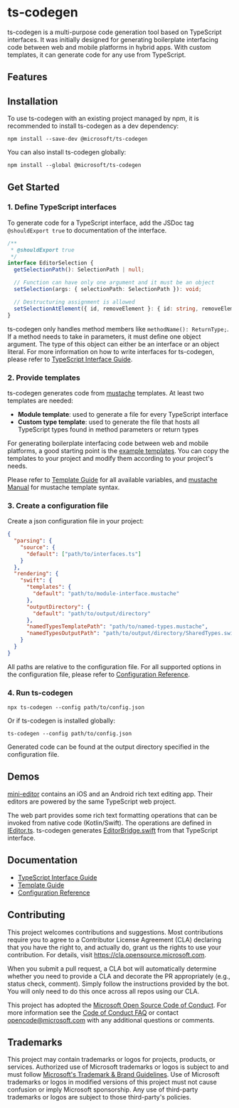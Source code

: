 # ts-codegen

ts-codegen is a multi-purpose code generation tool based on TypeScript interfaces. It was initially designed for generating boilerplate interfacing code between web and mobile platforms in hybrid apps. With custom templates, it can generate code for any use from TypeScript.

## Features

## Installation

To use ts-codegen with an existing project managed by npm, it is recommended to install ts-codegen as a dev dependency:

```shell
npm install --save-dev @microsoft/ts-codegen
```

You can also install ts-codegen globally:

```shell
npm install --global @microsoft/ts-codegen
```

## Get Started

### 1. Define TypeScript interfaces

To generate code for a TypeScript interface, add the JSDoc tag `@shouldExport true` to documentation of the interface.

```typescript
/**
 * @shouldExport true
 */
interface EditorSelection {
  getSelectionPath(): SelectionPath | null;

  // Function can have only one argument and it must be an object
  setSelection(args: { selectionPath: SelectionPath }): void;

  // Destructuring assignment is allowed
  setSelectionAtElement({ id, removeElement }: { id: string, removeElement?: boolean }): void;
}
```

ts-codegen only handles method members like `methodName(): ReturnType;`. If a method needs to take in parameters, it must define one object argument. The type of this object can either be an interface or an object literal. For more information on how to write interfaces for ts-codegen, please refer to [TypeScript Interface Guide](documentation/interface-guide.md).

### 2. Provide templates

ts-codegen generates code from [mustache](http://mustache.github.io) templates. At least two templates are needed:

- **Module template**: used to generate a file for every TypeScript interface
- **Custom type template**: used to generate the file that hosts all TypeScript types found in method parameters or return types

For generating boilerplate interfacing code between web and mobile platforms, a good starting point is the [example templates](example-templates). You can copy the templates to your project and modify them according to your project's needs.

Please refer to [Template Guide](documentation/template-guide.md) for all available variables, and [mustache Manual](http://mustache.github.io/mustache.5.html) for mustache template syntax.

### 3. Create a configuration file

Create a json configuration file in your project:

```json
{
  "parsing": {
    "source": {
      "default": ["path/to/interfaces.ts"]
    }
  },
  "rendering": {
    "swift": {
      "templates": {
        "default": "path/to/module-interface.mustache"
      },
      "outputDirectory": {
        "default": "path/to/output/directory"
      },
      "namedTypesTemplatePath": "path/to/named-types.mustache",
      "namedTypesOutputPath": "path/to/output/directory/SharedTypes.swift"
    }
  }
}
```

All paths are relative to the configuration file. For all supported options in the configuration file, please refer to [Configuration Reference](documentation/generated/interfaces/Configuration.md).

### 4. Run ts-codegen

```shell
npx ts-codegen --config path/to/config.json
```

Or if ts-codegen is installed globally:

```shell
ts-codegen --config path/to/config.json
```

Generated code can be found at the output directory specified in the configuration file.

## Demos

[mini-editor](demo/mini-editor) contains an iOS and an Android rich text editing app. Their editors are powered by the same TypeScript web project.

The web part provides some rich text formatting operations that can be invoked from native code (Kotlin/Swift). The operations are defined in [IEditor.ts](demo/mini-editor/web/src/editor/IEditor.ts). ts-codegen generates [EditorBridge.swift](demo/mini-editor/apple/MiniEditor/Generated/EditorBridge.swift) from that TypeScript interface.

## Documentation

- [TypeScript Interface Guide](documentation/interface-guide.md)
- [Template Guide](documentation/template-guide.md)
- [Configuration Reference](documentation/generated/interfaces/Configuration.md)

## Contributing

This project welcomes contributions and suggestions. Most contributions require you to agree to a
Contributor License Agreement (CLA) declaring that you have the right to, and actually do, grant us
the rights to use your contribution. For details, visit https://cla.opensource.microsoft.com.

When you submit a pull request, a CLA bot will automatically determine whether you need to provide
a CLA and decorate the PR appropriately (e.g., status check, comment). Simply follow the instructions
provided by the bot. You will only need to do this once across all repos using our CLA.

This project has adopted the [Microsoft Open Source Code of Conduct](https://opensource.microsoft.com/codeofconduct/).
For more information see the [Code of Conduct FAQ](https://opensource.microsoft.com/codeofconduct/faq/) or
contact [opencode@microsoft.com](mailto:opencode@microsoft.com) with any additional questions or comments.

## Trademarks

This project may contain trademarks or logos for projects, products, or services. Authorized use of Microsoft 
trademarks or logos is subject to and must follow 
[Microsoft's Trademark & Brand Guidelines](https://www.microsoft.com/en-us/legal/intellectualproperty/trademarks/usage/general).
Use of Microsoft trademarks or logos in modified versions of this project must not cause confusion or imply Microsoft sponsorship.
Any use of third-party trademarks or logos are subject to those third-party's policies.
